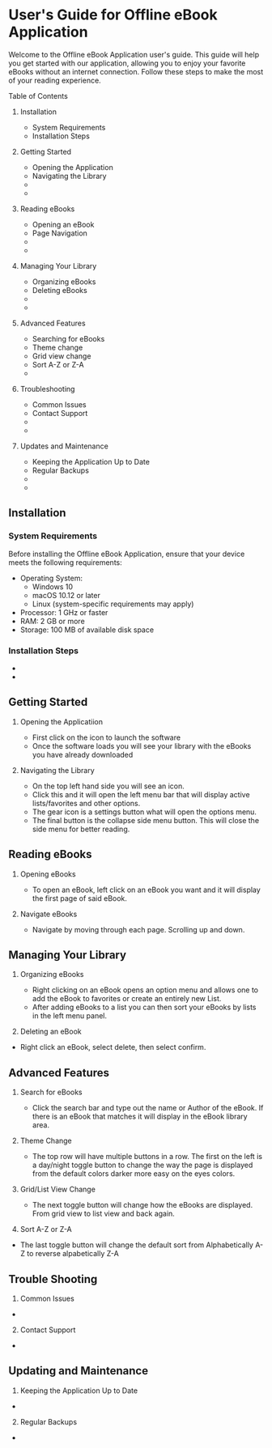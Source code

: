 # User's Guide for Offline eBook Application

Welcome to the Offline eBook Application user's guide. This guide will help you get started with our application, allowing you to enjoy your favorite eBooks without an internet connection. Follow these steps to make the most of your reading experience.

Table of Contents

1. Installation  
   - System Requirements
   - Installation Steps
   
   

2. Getting Started   
   - Opening the Application
   - Navigating the Library
   -
   -

3. Reading eBooks
   - Opening an eBook
   - Page Navigation
   -
   -
   
4. Managing Your Library
   - Organizing eBooks
   - Deleting eBooks
   -
   -

5. Advanced Features
   - Searching for eBooks
   - Theme change
   - Grid view change
   - Sort A-Z or Z-A
   -

6. Troubleshooting
   - Common Issues
   - Contact Support
   -
   -

7. Updates and Maintenance
   - Keeping the Application Up to Date
   - Regular Backups
   -
   -








## Installation

### System Requirements

Before installing the Offline eBook Application, ensure that your device meets the following requirements:

- Operating System: 
  - Windows 10 
  - macOS 10.12 or later 
  - Linux (system-specific requirements may apply)
- Processor: 1 GHz or faster
- RAM: 2 GB or more
- Storage: 100 MB of available disk space

### Installation Steps
- 
- 


## Getting Started

1. Opening the Applicatiion
    - First click on the icon to launch the software
    - Once the software loads you will see your library with the eBooks you have already downloaded

2. Navigating the Library
    - On the top left hand side you will see an icon. 
    - Click this and it will open the left menu bar that will display active lists/favorites and other options.
    - The gear icon is a settings button what will open the options menu.
    - The final button is the collapse side menu button. This will close the side menu for better reading.

## Reading eBooks

1. Opening eBooks
    - To open an eBook, left click on an eBook you want and it will display the first page of said eBook.

2. Navigate eBooks 
    - Navigate by moving through each page. Scrolling up and down.

## Managing Your Library

1. Organizing eBooks
    - Right clicking on an eBook opens an option menu and allows one to add the eBook to favorites or create an entirely new List.
    - After adding eBooks to a list you can then sort your eBooks by lists in the left menu panel. 

2. Deleting an eBook
- Right click an eBook, select delete, then select confirm.

## Advanced Features

1. Search for eBooks
    - Click the search bar and type out the name or Author of the eBook. If there is an eBook that matches it will display in the eBook library area.

2. Theme Change
    - The top row will have multiple buttons in a row. The first on the left is a day/night toggle button to change the way the page is displayed from the default colors darker more easy on the eyes colors.

3. Grid/List View Change
    - The next toggle button will change how the eBooks are displayed. From grid view to list view and back again.

4. Sort A-Z or Z-A
- The last toggle button will change the default sort from Alphabetically A-Z to reverse alpabetically Z-A

## Trouble Shooting

1. Common Issues
- 

2. Contact Support
- 

## Updating and Maintenance

1. Keeping the Application Up to Date
- 

2. Regular Backups
- 